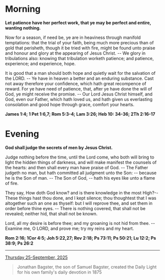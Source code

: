# Morning

**Let patience have her perfect work, that ye may be perfect and entire, wanting nothing.**
 
Now for a season, if need be, ye are in heaviness through manifold temptations: that the trial of your faith, being much more precious than of gold that perisheth, though it be tried with fire, might be found unto praise and honour and glory at the appearing of Jesus Christ. -- We glory in tribulations also: knowing that tribulation worketh patience; and patience, experience; and experience, hope.
 
It is good that a man should both hope and quietly wait for the salvation of the LORD. -- Ye have in heaven a better and an enduring substance. Cast not away therefore your confidence, which hath great recompence of reward. For ye have need of patience, that, after ye have done the will of God, ye might receive the promise. -- Our Lord Jesus Christ himself, and God, even our Father, which hath loved us, and hath given us everlasting consolation and good hope through grace, comfort your hearts. 

**James 1:4; 1 Pet 1:6,7; Rom 5:3-4; Lam 3:26; Heb 10: 34-36; 2Th 2:16-17**

# Evening

**God shall judge the secrets of men by Jesus Christ.**
 
Judge nothing before the time, until the Lord come, who both will bring to light the hidden things of darkness, and will make manifest the counsels of the hearts: and then shall every man have praise of God. -- The Father judgeth no man, but hath committed all judgment unto the Son: -- because he is the Son of man. -- The Son of God, -- hath his eyes like unto a flame of fire.
 
They say, How doth God know? and is there knowledge in the most High?--These things hast thou done, and I kept silence; thou thoughtest that I was altogether such an one as thyself: but I will reprove thee, and set them in order before thine eyes. -- There is nothing covered, that shall not be revealed; neither hid, that shall not be known.
 
Lord, all my desire is before thee; and my groaning is not hid from thee. -- Examine me, O LORD, and prove me; try my reins and my heart. 

**Rom 2:16; 1Cor 4:5; Joh 5:22,27; Rev 2:18; Ps 73:11; Ps 50:21; Lu 12:2; Ps 38:9; Ps 26:2**

---

[Thursday 25-September, 2025](https://t.me/s/daily_light)

> Jonathan Bagster, the son of Samuel Bagster, created the Daily Light for his own family's daily devotion in 1875

